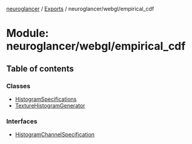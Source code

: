 [neuroglancer](../README.md) / [Exports](../modules.md) / neuroglancer/webgl/empirical\_cdf

# Module: neuroglancer/webgl/empirical\_cdf

## Table of contents

### Classes

- [HistogramSpecifications](../classes/neuroglancer_webgl_empirical_cdf.HistogramSpecifications.md)
- [TextureHistogramGenerator](../classes/neuroglancer_webgl_empirical_cdf.TextureHistogramGenerator.md)

### Interfaces

- [HistogramChannelSpecification](../interfaces/neuroglancer_webgl_empirical_cdf.HistogramChannelSpecification.md)
